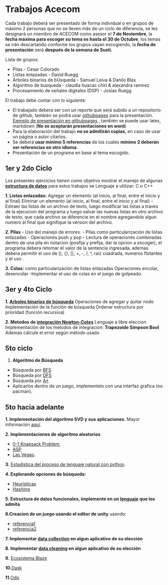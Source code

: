 # Trabajos Acecom
Cada trabajo deberá ser presentado de forma individual o en grupos de máximo 2 personas que no se lleven más de un ciclo de diferencia, se les designará un miembro de ACECOM como asesor el **7 de Noviembre**, la **fecha máxima para escoger su tema es hasta el 30 de Octubre**, los temas se irán descartando conforme los grupos vayan escogiendo, la **fecha de presentación** será **después de la semana de Susti.**

Lista de grupos:
- Pilas - Cesar Colorado
- Listas enlazadas - David Ruegg
- Árboles binarios de bÚsqueda - Samuel Leiva & Danilo Blas
- Algoritmo de busqueda - claudia huacac chiri & alexandra ramirez 
- Procesamiento de señales digitales (DSP) - Josias Ruegg


El trabajo debe contar con lo siguiente:

- El trabajado debera ser con un reporte que será subido a un repositorio de github, también se podrá usar [githubpages](https://pages.github.com/) para la presentación. [Ejemplo de presentación en githubpages](https://lestrois.github.io/BlazeEcosystem/) , también se puede usar latex, markdown (**No se aceptarán presentaciones en word**)
- Para la elaboración del trabajo **no se admitirán copias**, en caso de usar un página o autor citarlos.
- Se deberá **usar mínimo 5 referencias** de los cuales **mínimo 2 deberán ser referencias en otro idioma**.
- Presentación de un programa en base al tema escogido.


## 1er y 2do Ciclo
Los presentes ejercicios tienen como objetivo mostrar el manejo de algunas **[estructura de datos](http://www.calcifer.org/documentos/librognome/glib-lists-queues.html)** para estos trabajos se Lenguaje a utilizar: C o C++

**1. Listas enlazadas:**
     Agregar un elemento (al inicio, al final, entre el inicio y al final)
     Eliminar un elemento (al inicio, al final, entre el inicio y al final)
  -Extraer las listas de un archivo de texto, luego modificar las listas a traves de la ejecucion del programa y luego salvar las nuevas listas en otro archivo de texto, que cada archivo se diferencie en el nombre agregandole algun numero al final que signifique la version del archivo.

  **2. Pilas**
     - Uso del manejo de errores.
     - Pilas como particularización de listas enlazadas
     - Operaciones push y pop
     - Lectura de operaciones combinadas dentro de una pila en notacion (posfija y prefija, dar la opcion a escoger), el programa debera retornar el valor de la sentencia ingresada, ademas debera permitir el uso de (), {}, [], +, -, /, ^, raiz cuadrada, numeros flotantes y el uso .

  **3. Colas:** como particularización de listas enlazadas
    Operaciones encolar, desencolar
  -Implementar el uso de colas en el juego de golpeado.

## 3er y 4to  Ciclo
**1. [Arboles binarios de búsqueda](https://www.tutorialspoint.com/data_structures_algorithms/binary_search_tree.htm)**
Operaciones de agregar y quitar nodo
Implementación de la función de búsqueda
Ordenar estructura por prioridad (función recursiva)

**2. Metodos de [integración Newton-Cotes](http://www.frsn.utn.edu.ar/GIE/AN/IN/Formulas_Newton_Cotes.html)**
Lenguaje a libre eleccion
Implementación de los metodos de integracion:
**Trapezoide
Simpson
Bool**
Ademas cálcule el error según método usado

## 5to ciclo
1. **Algoritmo de Búsqueda**
  - Búsqueda por [BFS](https://codebreakerscorp.wordpress.com/2010/12/06/algoritmo-de-busqueda-breadth-first-search/)
  - Búsqueda por [DFS](http://www.bibliadelprogramador.com/2014/04/algoritmos-de-busqueda-en-anchura-bfs-y.html)
  - Búsqueda por [A*](https://escarbandocodigo.wordpress.com/2011/07/11/1051/)
  - Aplicarlos dentro de un juego, implementelo con una interfaz grafica (no pacman).

## 5to hacia adelante
**1. Implementación del algoritmo SVD y sus aplicaciones.** Mayor información [aquí](http://www-users.math.umn.edu/~lerman/math5467/svd.pdf).

**2. Implementaciones  de algoritmo aleatorios**
  - [0-1 Knapsack Problem](http://www.geeksforgeeks.org/knapsack-problem/),
  - [ASP](http://www.geeksforgeeks.org/dynamic-programming-set-16-floyd-warshall-algorithm/)
  - [Las Vegas](https://en.wikipedia.org/wiki/Las_Vegas_algorithm).

**3.** [Estadística del proceso de lenguaje natural con python](http://nbviewer.jupyter.org/url/norvig.com/ipython/How%20to%20Do%20Things%20with%20Words.ipynb).

**4. Explorando opciones de búsqueda:**
  - [Heurísticas](https://www.nebrija.es/~cmalagon/ia/transparencias/busqueda_heuristica.pdf)
  - [Hashing](https://estructuradedatositp.wikispaces.com/6.3.+M%C3%A9todo+de+b%C3%BAsqueda+POR+FUNCIONES+DE+HASH)

**5. Estructura de datos funcionales, implemente en un [lenguaje](http://estadisticadeaaz.blogspot.pe/2014/03/analisis-de-datos-funcionales.html) que los admita**

**6.Creacion de un juego usando el editor de unity** usando:

 - [referencia1](https://www.spriters-resource.com/snes/demonscrest/)
 - [referencia2](https://freesound.org/)

**7. Implementar [data collection](https://data36.com/data-collection/) en algun aplicativo de su elección**

**8. Implementar [data cleaning](https://cran.r-project.org/doc/contrib/de_Jonge+van_der_Loo-Introduction_to_data_cleaning_with_R.pdf) en algun aplicativo de su elección**

**9.** [Ecosistema Blaze](http://blaze.readthedocs.io/en/latest/index.html)

**10.**[Dask](http://dask.readthedocs.io/en/latest/)

**11.**[Odo](http://odo.readthedocs.io/en/latest/)
